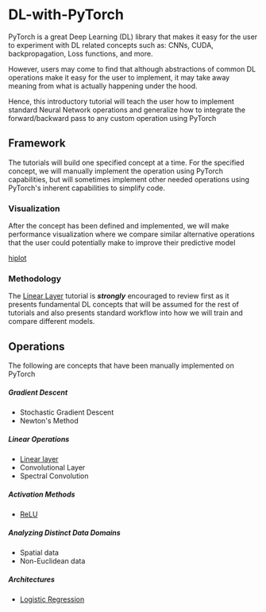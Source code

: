 # DL-with-PyTorch

PyTorch is a great Deep Learning (DL) library that makes it easy for the user to experiment with DL related concepts such as: CNNs, CUDA, backpropagation, Loss functions, and more.

However, users may come to find that although abstractions of common DL operations make it easy for the user to implement, it may take away meaning from what is actually happening under the hood.

Hence, this introductory tutorial will teach the user how to implement standard Neural Network operations and generalize how to integrate the forward/backward pass to any custom operation using PyTorch

## Framework

The tutorials will build one specified concept at a time. For the specified concept, we will manually implement the operation using PyTorch capabilities, but will sometimes implement other needed operations using PyTorch's inherent capabilities to simplify code. 

### Visualization

After the concept has been defined and implemented, we will make performance visualization where we compare similar alternative operations that the user could potentially make to improve their predictive model

[hiplot](https://github.com/Erick7451/DL-with-PyTorch/blob/master/hiplot/hiplot.html)

### Methodology

The [Linear Layer](https://github.com/Erick7451/DL-with-PyTorch/blob/master/Jupyter_Notebooks/Linear%20Layer.ipynb) tutorial is ***strongly*** encouraged to review first as it presents fundamental DL concepts that will be assumed for the rest of tutorials and also presents standard workflow into how we will train and compare different models.

## Operations

The following are concepts that have been manually implemented on PyTorch

##### Gradient Descent

* Stochastic Gradient Descent
* Newton's Method

##### Linear Operations

* [Linear layer](https://github.com/Erick7451/DL-with-PyTorch/blob/master/Jupyter_Notebooks/Linear%20Layer.ipynb)
* Convolutional Layer
* Spectral Convolution

##### Activation Methods

* [ReLU](https://github.com/Erick7451/DL-with-PyTorch/blob/master/Jupyter_Notebooks/ReLU.ipynb)

##### Analyzing Distinct Data Domains

* Spatial data
* Non-Euclidean data

##### Architectures
* [Logistic Regression](https://github.com/Erick7451/DL-with-PyTorch/blob/master/Jupyter_Notebooks/logistic_regression.ipynb)

